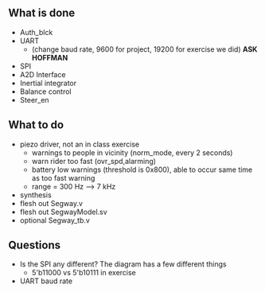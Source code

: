 What is done
------------
* Auth_blck
* UART 
	* (change baud rate, 9600 for project, 19200 for exercise we did) **ASK HOFFMAN**
* SPI
* A2D Interface
* Inertial integrator
* Balance control
* Steer_en


What to do
------------
* piezo driver, not an in class exercise
	* warnings to people in vicinity (norm_mode, every 2 seconds)
	* warn rider too fast (ovr_spd,alarming)
	* battery low warnings (threshold is 0x800), able to occur same time as too fast warning
	* range = 300 Hz --> 7 kHz 
* synthesis
* flesh out Segway.v
* flesh out SegwayModel.sv
* optional Segway_tb.v	
	
Questions
--------------
* Is the SPI any different? The diagram has a few different things
	* 5'b11000 vs 5'b10111 in exercise
* UART baud rate
